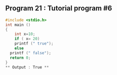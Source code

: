 ## Program 21 : Tutorial program #6 
```C 
#include <stdio.h>
int main ()
{
    int x=10;
    if ( x= 20)
    printf (" true");
    else
  printf (" false");
  return 0;
}
** Output : True **
